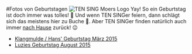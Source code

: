 #Fotos von Geburtstagen
![TEN SING Moers Logo](../footage/banner2017/WettenKrass-Ticket-cutout-500dpi-01.png)
Yay! So ein Geburtstag ist doch immer was tolles! :tada: Und wenn TEN SINGer feiern, dann schlägt sich das meistens hier zu Buche :ledger:. Aber TEN SINGer finden natürlich auch immer [nach Hause](../../Links.md) zurück! :wink:

* [Klangmulde / Hans' Geburtstag März 2015](https://www.flickr.com/gp/tsmoers/608FU9)
* [Luzies Geburtstag August 2015](https://www.flickr.com/gp/tsmoers/131TLW)
